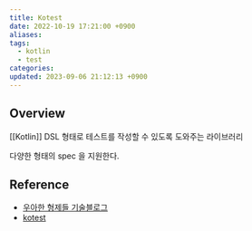 ```yaml
---
title: Kotest
date: 2022-10-19 17:21:00 +0900
aliases: 
tags:
  - kotlin
  - test
categories: 
updated: 2023-09-06 21:12:13 +0900
---
```


## Overview

[[Kotlin]] DSL 형태로 테스트를 작성할 수 있도록 도와주는 라이브러리

다양한 형태의 spec 을 지원한다.

## Reference

- [우아한 형제들 기술블로그](https://techblog.woowahan.com/5825/)
- [kotest](https://kotest.io/)

